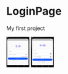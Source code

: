 # LoginPage
My first project

<img src="https://raw.githubusercontent.com/sajjadabbasi1383/LoginPage/cc863bd48698a42c416a56ed94cf7fdbfea70c0c/assets/images/LoginPage.jpg" width="60" height="80"/>
<img src="https://raw.githubusercontent.com/sajjadabbasi1383/LoginPage/cc863bd48698a42c416a56ed94cf7fdbfea70c0c/assets/images/SigninPage.jpg" width="60" height="80"/>
